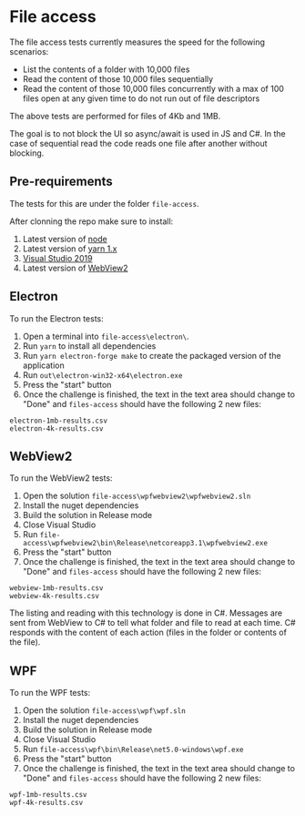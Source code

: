 # File access

The file access tests currently measures the speed for the following scenarios:

- List the contents of a folder with 10,000 files
- Read the content of those 10,000 files sequentially
- Read the content of those 10,000 files concurrently with a max of 100 files open at any given time to do not run out of file descriptors

The above tests are performed for files of 4Kb and 1MB.

The goal is to not block the UI so async/await is used in JS and C#. In the case of sequential read the code reads one file after another without blocking.

## Pre-requirements

The tests for this are under the folder `file-access`.

After clonning the repo make sure to install:

1. Latest version of [node](https://nodejs.org)
1. Latest version of [yarn 1.x](https://classic.yarnpkg.com/en/docs/install)
1. [Visual Studio 2019](https://visualstudio.microsoft.com/downloads/)
1. Latest version of [WebView2](https://developer.microsoft.com/en-us/microsoft-edge/webview2/#download-section)

## Electron

To run the Electron tests:

1. Open a terminal into `file-access\electron\`.
1. Run `yarn` to install all dependencies
1. Run `yarn electron-forge make` to create the packaged version of the application
1. Run `out\electron-win32-x64\electron.exe` 
1. Press the "start" button
1. Once the challenge is finished, the text in the text area should change to "Done" and `files-access` should have the following 2 new files:

```
electron-1mb-results.csv
electron-4k-results.csv
```

## WebView2

To run the WebView2 tests:

1. Open the solution `file-access\wpfwebview2\wpfwebview2.sln`
1. Install the nuget dependencies
1. Build the solution in Release mode
1. Close Visual Studio
1. Run `file-access\wpfwebview2\bin\Release\netcoreapp3.1\wpfwebview2.exe`
1. Press the "start" button
1. Once the challenge is finished, the text in the text area should change to "Done" and `files-access` should have the following 2 new files:

```
webview-1mb-results.csv
webview-4k-results.csv
```

The listing and reading with this technology is done in C#. Messages are sent from WebView to C# to tell what folder and file to read at each time. C# responds with the content of each action (files in the folder or contents of the file).

## WPF

To run the WPF tests:

1. Open the solution `file-access\wpf\wpf.sln`
1. Install the nuget dependencies
1. Build the solution in Release mode
1. Close Visual Studio
1. Run `file-access\wpf\bin\Release\net5.0-windows\wpf.exe`
1. Press the "start" button
1. Once the challenge is finished, the text in the text area should change to "Done" and `files-access` should have the following 2 new files:

```
wpf-1mb-results.csv
wpf-4k-results.csv
```